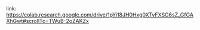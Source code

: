 link: https://colab.research.google.com/drive/1pYi18JH0Hxg0XTvFXSG6sZ_GfGAXhGwt#scrollTo=TWuB-2oZAKZx